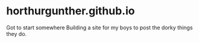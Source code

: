 # horthurgunther.github.io
Got to start somewhere
Building a site for my boys to post the dorky things they do. 
